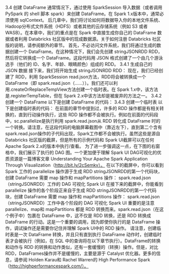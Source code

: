 
3.4 创建 DataFrame
通常情况下，通过使用 SparkSession 导入数据（或者调用 PySpark 的 shell 脚本 spark）来创建 DataFrame。在 Spark 1.x版本中，通常必须使用 sqlContext。
后几章中，我们将讨论如何将数据导入你的本地文件系统、Hadoop分布式文件系统（HDFS）或者其他的云存储系统（例如 S3 或者 WASB）。在本章中，我们的重点是在 Spark 中直接生成你自己的 DataFrame 数据或者利用 Databricks 社区版中的现成数据源。关于如何注册 Databricks 社区版的说明，请参阅额外的章节。
首先，不必访问文件系统，我们将通过生成的数据创建一个 DataFrame。在这种情况下，我们会先创建 stringJSONRDD RDD，然后将它转换成一个 DataFrame。这段代码用 JSON 格式创建了一个由几个游泳选手（他们的 ID、名字、年龄、眼睛颜色）组成的 RDD。
3.4.1 生成自己的 JSON 数据
接下来，我们将开始生成 stringJSONRDD RDD：
现在，我们已经创建了 RDD，利用 SparkSession read.json方法，RDD将会被转换成一个 DataFrame（即 spark.read.json（……））。我们还可以利用.createOrReplaceTempView方法创建一个临时表。在 Spark 1.x中，该方法是.registerTempTable，但在 Spark 2.x中该方法却是被废弃的方法之一。
3.4.2 创建一个 DataFrame
以下是创建 DataFrame 的代码：
3.4.3 创建一个临时表
以下是创建临时表的代码：
在前面的章节中提到过，许多的 RDD 操作都是有相关转换的，直到行动操作执行，这些 RDD 操作都不会被执行。例如在前面的代码段中，sc.parallelize是执行利用 spark.read.json从 RDD 转化成 DataFrame 时的一个转换。请注意，在这段代码的电脑屏幕截图中（靠近左下），直到第二个含有 spark.read.json操作的子代码出现，Spark工作都不会被执行。虽然这些是源自 Databricks 社区版的截屏，但是所有的示例代码和 Spark UI截屏可以在任何 Apache Spark 2.x的版本中执行/查看。
为了进一步强调这一点，在下图的右窗格中，我们展示了执行的 DAG 图。一个更加便于理解 Spark UI DAG可视化的优质资源是一篇博客文章 Understanding Your Apache Spark Application Through Visualization（http://bit.ly/2cSemkv）。
在以下的截屏中，你可以看到 Spark 工作的 parallelize 操作源于生成 RDD stringJSONRDD的第一个代码块，创建 DataFrame 需要 map 操作和 mapPartitions 操作：
spark.read.json（stringJSONRDD）工作的 DAG 可视化 Spark UI
在接下来的截屏中，你能看到 parallelize 操作的各个阶段正来自于生成 RDD stringJSONRDD的第一个代码块，创建 DataFrame 需要 map 操作和 mapPartitions 操作：
spark.read.json（stringJSONRDD）工作中各个阶段的 DAG 可视化 Spark UI
重要的是注意 parallelize、map和 mapPartitions 都是 RDD 转换而来。spark.read.json（在这个例子中）包裹在 DataFrame 中，这不仅是 RDD 转换，还是 RDD 转换成 DataFrame 的行动。这是一个重要的调用，因为即使你执行的是 DataFrame 操作，调试操作还是需要你记住并理解 Spark UI中的 RDD 操作。
请注意，创建临时表是一次 DataFrame 转换，并且只有直到执行 DataFrame 动作时，创建临时表才会被执行（例如，在 SQL 中的查询将在以下章节执行）。DataFrame的转换和动作与 RDD 的转换和动作类似，还有一套缓慢的（转换）操作。但是，对比 RDD，DataFrames操作并不是缓慢的，主要是源于 Catalyst 优化器。更多的信息，请参阅 Holden Karau和 Rachel Warren的 High Performance Spark（http://highperformancespark.com/）。
